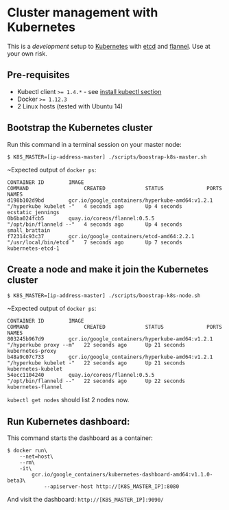 # Cluster management with Kubernetes

This is a *development* setup to [Kubernetes](kubernetes.io) with [etcd](https://github.com/coreos/etcd
) and [flannel](https://github.com/coreos/flannel). Use at your own risk.

## Pre-requisites

* Kubectl client `>= 1.4.*` - see [install kubectl section](http://kubernetes.io/docs/getting-started-guides/minikube/)
* Docker `>= 1.12.3`
* 2 Linux hosts (tested with Ubuntu 14)

## Bootstrap the Kubernetes cluster

Run this command in a terminal session on your master node:

```
$ K8S_MASTER=[ip-address-master] ./scripts/boostrap-k8s-master.sh
```

~Expected output of `docker ps`:

```
CONTAINER ID        IMAGE                                             COMMAND                  CREATED             STATUS              PORTS               NAMES
d198b102d9bd        gcr.io/google_containers/hyperkube-amd64:v1.2.1   "/hyperkube kubelet -"   4 seconds ago       Up 4 seconds                            ecstatic_jennings
0b6ba024fcb5        quay.io/coreos/flannel:0.5.5                      "/opt/bin/flanneld --"   4 seconds ago       Up 4 seconds                            small_brattain
f72314c93c37        gcr.io/google_containers/etcd-amd64:2.2.1         "/usr/local/bin/etcd "   7 seconds ago       Up 7 seconds                            kubernetes-etcd-1
```

## Create a node and make it join the Kubernetes cluster

```
$ K8S_MASTER=[ip-address-master] ./scripts/boostrap-k8s-node.sh
```

~Expected output of `docker ps`:

```
CONTAINER ID        IMAGE                                             COMMAND                  CREATED             STATUS              PORTS               NAMES
803245b967d9        gcr.io/google_containers/hyperkube-amd64:v1.2.1   "/hyperkube proxy --m"   22 seconds ago      Up 21 seconds                           kubernetes-proxy
b48a9c07c733        gcr.io/google_containers/hyperkube-amd64:v1.2.1   "/hyperkube kubelet -"   22 seconds ago      Up 21 seconds                           kubernetes-kubelet
54ecc1104240        quay.io/coreos/flannel:0.5.5                      "/opt/bin/flanneld --"   22 seconds ago      Up 22 seconds                           kubernetes-flannel
```

`kubectl get nodes` should list 2 nodes now.

## Run Kubernetes dashboard:

This command starts the dashboard as a container:

```
$ docker run\
    --net=host\
    --rm\
    -it\
        gcr.io/google_containers/kubernetes-dashboard-amd64:v1.1.0-beta3\
            --apiserver-host http://[K8S_MASTER_IP]:8080
```

And visit the dashboard: `http://[K8S_MASTER_IP]:9090/`

